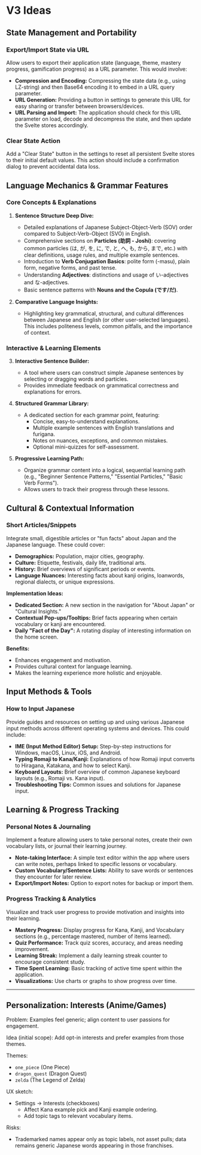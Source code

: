 # V3 Ideas

## State Management and Portability

### Export/Import State via URL

Allow users to export their application state (language, theme, mastery progress, gamification progress) as a URL parameter. This would involve:

*   **Compression and Encoding:** Compressing the state data (e.g., using LZ-string) and then Base64 encoding it to embed in a URL query parameter.
*   **URL Generation:** Providing a button in settings to generate this URL for easy sharing or transfer between browsers/devices.
*   **URL Parsing and Import:** The application should check for this URL parameter on load, decode and decompress the state, and then update the Svelte stores accordingly.

### Clear State Action

Add a "Clear State" button in the settings to reset all persistent Svelte stores to their initial default values. This action should include a confirmation dialog to prevent accidental data loss.

## Language Mechanics & Grammar Features

### Core Concepts & Explanations

1.  **Sentence Structure Deep Dive:**
    *   Detailed explanations of Japanese Subject-Object-Verb (SOV) order compared to Subject-Verb-Object (SVO) in English.
    *   Comprehensive sections on **Particles (助詞 - Joshi)**: covering common particles (は, が, を, に, で, と, へ, も, から, まで, etc.) with clear definitions, usage rules, and multiple example sentences.
    *   Introduction to **Verb Conjugation Basics**: polite form (-masu), plain form, negative forms, and past tense.
    *   Understanding **Adjectives**: distinctions and usage of い-adjectives and な-adjectives.
    *   Basic sentence patterns with **Nouns and the Copula (です/だ)**.

2.  **Comparative Language Insights:**
    *   Highlighting key grammatical, structural, and cultural differences between Japanese and English (or other user-selected languages). This includes politeness levels, common pitfalls, and the importance of context.

### Interactive & Learning Elements

3.  **Interactive Sentence Builder:**
    *   A tool where users can construct simple Japanese sentences by selecting or dragging words and particles.
    *   Provides immediate feedback on grammatical correctness and explanations for errors.

4.  **Structured Grammar Library:**
    *   A dedicated section for each grammar point, featuring:
        *   Concise, easy-to-understand explanations.
        *   Multiple example sentences with English translations and furigana.
        *   Notes on nuances, exceptions, and common mistakes.
        *   Optional mini-quizzes for self-assessment.

5.  **Progressive Learning Path:**
    *   Organize grammar content into a logical, sequential learning path (e.g., "Beginner Sentence Patterns," "Essential Particles," "Basic Verb Forms").
    *   Allows users to track their progress through these lessons.

## Cultural & Contextual Information

### Short Articles/Snippets

Integrate small, digestible articles or "fun facts" about Japan and the Japanese language. These could cover:

*   **Demographics:** Population, major cities, geography.
*   **Culture:** Etiquette, festivals, daily life, traditional arts.
*   **History:** Brief overviews of significant periods or events.
*   **Language Nuances:** Interesting facts about kanji origins, loanwords, regional dialects, or unique expressions.

**Implementation Ideas:**

*   **Dedicated Section:** A new section in the navigation for "About Japan" or "Cultural Insights."
*   **Contextual Pop-ups/Tooltips:** Brief facts appearing when certain vocabulary or kanji are encountered.
*   **Daily "Fact of the Day":** A rotating display of interesting information on the home screen.

**Benefits:**

*   Enhances engagement and motivation.
*   Provides cultural context for language learning.
*   Makes the learning experience more holistic and enjoyable.

## Input Methods & Tools

### How to Input Japanese

Provide guides and resources on setting up and using various Japanese input methods across different operating systems and devices. This could include:

*   **IME (Input Method Editor) Setup:** Step-by-step instructions for Windows, macOS, Linux, iOS, and Android.
*   **Typing Romaji to Kana/Kanji:** Explanations of how Romaji input converts to Hiragana, Katakana, and how to select Kanji.
*   **Keyboard Layouts:** Brief overview of common Japanese keyboard layouts (e.g., Romaji vs. Kana input).
*   **Troubleshooting Tips:** Common issues and solutions for Japanese input.

## Learning & Progress Tracking

### Personal Notes & Journaling

Implement a feature allowing users to take personal notes, create their own vocabulary lists, or journal their learning journey.

*   **Note-taking Interface:** A simple text editor within the app where users can write notes, perhaps linked to specific lessons or vocabulary.
*   **Custom Vocabulary/Sentence Lists:** Ability to save words or sentences they encounter for later review.
*   **Export/Import Notes:** Option to export notes for backup or import them.

### Progress Tracking & Analytics

Visualize and track user progress to provide motivation and insights into their learning.

*   **Mastery Progress:** Display progress for Kana, Kanji, and Vocabulary sections (e.g., percentage mastered, number of items learned).
*   **Quiz Performance:** Track quiz scores, accuracy, and areas needing improvement.
*   **Learning Streak:** Implement a daily learning streak counter to encourage consistent study.
*   **Time Spent Learning:** Basic tracking of active time spent within the application.
*   **Visualizations:** Use charts or graphs to show progress over time.

---

## Personalization: Interests (Anime/Games)

Problem: Examples feel generic; align content to user passions for engagement.

Idea (initial scope): Add opt-in interests and prefer examples from those themes.

Themes:
- `one_piece` (One Piece)
- `dragon_quest` (Dragon Quest)
- `zelda` (The Legend of Zelda)

UX sketch:
- Settings -> Interests (checkboxes)
    - Affect Kana example pick and Kanji example ordering.
    - Add topic tags to relevant vocabulary items.

Risks:
- Trademarked names appear only as topic labels, not asset pulls; data remains generic Japanese words appearing in those franchises.
